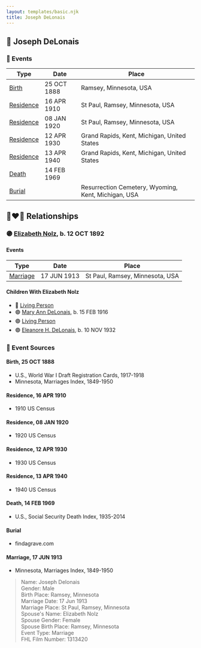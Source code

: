```yaml
---
layout: templates/basic.njk
title: Joseph DeLonais
---
```

## 🔵 Joseph DeLonais

### 📆 Events

Type | Date | Place
------ | ------ | ------
[Birth](#event-event-2) | 25 OCT 1888 | Ramsey, Minnesota, USA
[Residence](#event-event-0) | 16 APR 1910 | St Paul, Ramsey, Minnesota, USA
[Residence](#event-event-1) | 08 JAN 1920 | St Paul, Ramsey, Minnesota, USA
[Residence](#event-event-2) | 12 APR 1930 | Grand Rapids, Kent, Michigan, United States
[Residence](#event-event-3) | 13 APR 1940 | Grand Rapids, Kent, Michigan, United States
[Death](#event-event-7) | 14 FEB 1969 |
[Burial](#event-event-8) |  | Resurrection Cemetery, Wyoming, Kent, Michigan, USA

## 👩‍❤️‍👨 Relationships

### 🟣 [Elizabeth Nolz](/people/3/37387446), b. 12 OCT 1892

#### Events

Type | Date | Place
------ | ------ | ------
[Marriage](#event-family-0-event-0) | 17 JUN 1913 | St Paul, Ramsey, Minnesota, USA
#### Children With Elizabeth Nolz
* 🔵 [Living Person](/people/5/58119852)
* 🟣 [Mary Ann DeLonais](/people/3/38006988), b. 15 FEB 1916
* 🟣 [Living Person](/people/7/73613194)
* 🟣 [Eleanore H. DeLonais](/people/4/45463626), b. 10 NOV 1932
### 📰 Event Sources

#### <a id="event-event-2"></a> Birth, 25 OCT 1888
* U.S., World War I Draft Registration Cards, 1917-1918
* Minnesota, Marriages Index, 1849-1950

#### <a id="event-event-0"></a> Residence, 16 APR 1910
* 1910 US Census

#### <a id="event-event-1"></a> Residence, 08 JAN 1920
* 1920 US Census

#### <a id="event-event-2"></a> Residence, 12 APR 1930
* 1930 US Census

#### <a id="event-event-3"></a> Residence, 13 APR 1940
* 1940 US Census

#### <a id="event-event-7"></a> Death, 14 FEB 1969
* U.S., Social Security Death Index, 1935-2014

#### <a id="event-event-8"></a> Burial
* findagrave.com
#### <a id="event-family-0-event-0"></a> Marriage, 17 JUN 1913
* Minnesota, Marriages Index, 1849-1950
>   
  > Name: Joseph Delonais  
  > Gender: Male  
  > Birth Place: Ramsey, Minnesota  
  > Marriage Date: 17 Jun 1913  
  > Marriage Place: St Paul, Ramsey, Minnesota  
  > Spouse's Name: Elizabeth Nolz  
  > Spouse Gender: Female  
  > Spouse Birth Place: Ramsey, Minnesota  
  > Event Type: Marriage  
  > FHL Film Number: 1313420
